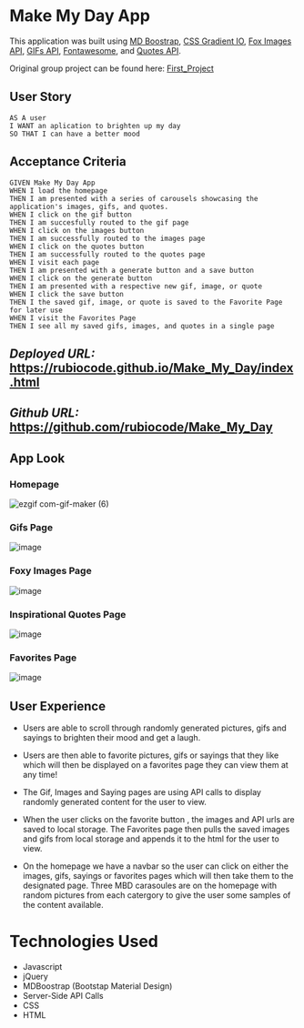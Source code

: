# **Make My Day App**
This application was built using [MD Boostrap](https://mdbootstrap.com/), [CSS Gradient IO](https://cssgradient.io/), [Fox Images API](https://randomfox.ca/floof/), [GIFs API](https://api.giphy.com/v1/gifs/search?q=happy&api_key=SDmOSEvkMENogpqY8E44IlGAsWmz1GAw), [Fontawesome](https://fontawesome.com/), and [Quotes API](https://favqs.com/api).


Original group project can be found here: [First_Project](https://github.com/TheMimmzyy/First_Project)


## User Story

```
AS A user
I WANT an aplication to brighten up my day
SO THAT I can have a better mood
```

## Acceptance Criteria

```
GIVEN Make My Day App
WHEN I load the homepage
THEN I am presented with a series of carousels showcasing the application's images, gifs, and quotes. 
WHEN I click on the gif button
THEN I am succesfully routed to the gif page
WHEN I click on the images button
THEN I am successfully routed to the images page
WHEN I click on the quotes button
THEN I am successfully routed to the quotes page
WHEN I visit each page 
THEN I am presented with a generate button and a save button
WHEN I click on the generate button
THEN I am presented with a respective new gif, image, or quote 
WHEN I click the save button
THEN I the saved gif, image, or quote is saved to the Favorite Page for later use
WHEN I visit the Favorites Page
THEN I see all my saved gifs, images, and quotes in a single page
```


## _Deployed URL:_ https://rubiocode.github.io/Make_My_Day/index.html

## _Github URL:_ https://github.com/rubiocode/Make_My_Day


## App Look

### Homepage 
![ezgif com-gif-maker (6)](https://user-images.githubusercontent.com/78938193/122134045-bb1dbc80-cdf2-11eb-83c5-19f702af1298.gif)

### Gifs Page 
![image](https://user-images.githubusercontent.com/78938193/122134492-8e1dd980-cdf3-11eb-8355-b631a1a0f325.png)

### Foxy Images Page
![image](https://user-images.githubusercontent.com/78938193/122134693-ff5d8c80-cdf3-11eb-9451-e1e9ca2ce8a9.png)

### Inspirational Quotes Page
![image](https://user-images.githubusercontent.com/78938193/122134616-d2a97500-cdf3-11eb-98ce-06a0aa29bae6.png)

### Favorites Page
![image](https://user-images.githubusercontent.com/78938193/122134531-a1c94000-cdf3-11eb-9368-d72bf2a485c5.png)



## User Experience 


* Users are able to scroll through randomly generated pictures, gifs and sayings to brighten their mood and get a laugh.

* Users are then able to favorite pictures, gifs or sayings that they like which will then be displayed on a favorites page they can view them at any time!

* The Gif, Images and Saying pages are using API calls to display randomly generated content for the user to view.

* When the user clicks on the favorite button , the images and API urls are saved to local storage. The Favorites page then pulls the saved images and gifs from local storage and       appends it to the html for the user to view. 

* On the homepage we have a navbar so the user can click on either the images, gifs, sayings or favorites pages which will then take them to the designated page. Three MBD carasoules are on the homepage with random pictures from each catergory to give the user some samples of the content available. 


# Technologies Used

* Javascript
* jQuery
* MDBoostrap (Bootstap Material Design)
* Server-Side API Calls
* CSS
* HTML

